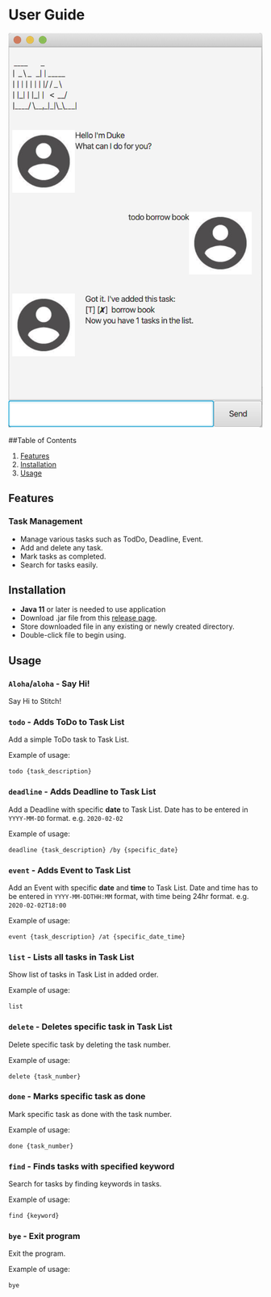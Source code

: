 # User Guide

![Import docs](Ui.png)

##Table of Contents
1. [Features](#features)
2. [Installation](#installation)
3. [Usage](#usage)

## Features <a name="features"></a>

### Task Management 
- Manage various tasks such as TodDo, Deadline, Event.
- Add and delete any task.
- Mark tasks as completed.
- Search for tasks easily.

## Installation <a name="installation"></a>
- **Java 11** or later is needed to use application
- Download .jar file from this [release page](http:github.com/teriaiw/duke/releases).
- Store downloaded file in any existing or newly created directory.
- Double-click file to begin using.

## Usage <a name="usage"></a>

### `Aloha`/`aloha` - Say Hi!
Say Hi to Stitch!

### `todo` - Adds ToDo to Task List

Add a simple ToDo task to Task List.

Example of usage: 

`todo {task_description}`

 
### `deadline` - Adds Deadline to Task List
 
Add a Deadline with specific **date** to Task List.
Date has to be entered in `YYYY-MM-DD` format. e.g. `2020-02-02`

Example of usage:

`deadline {task_description} /by {specific_date}`

### `event` - Adds Event to Task List

Add an Event with specific **date** and **time** to Task List. 
Date and time has to be entered in `YYYY-MM-DDTHH:MM` format, with time being 24hr format. e.g. `2020-02-02T18:00`

Example of usage:

`event {task_description} /at {specific_date_time}`

### `list` - Lists all tasks in Task List

Show list of tasks in Task List in added order.

Example of usage:

`list`

### `delete` - Deletes specific task in Task List

Delete specific task by deleting the task number.

Example of usage:

`delete {task_number}`

### `done` - Marks specific task as done

Mark specific task as done with the task number.

Example of usage:

`done {task_number}`

### `find` - Finds tasks with specified keyword

Search for tasks by finding keywords in tasks.

Example of usage:

`find {keyword}`

### `bye` - Exit program

Exit the program.

Example of usage:

`bye`